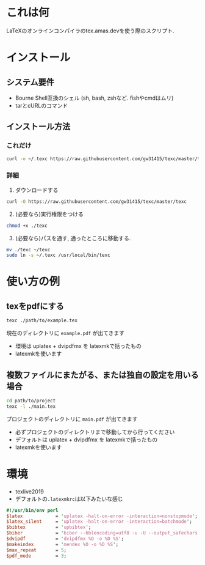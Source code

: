 # これは何
LaTeXのオンラインコンパイラのtex.amas.devを使う際のスクリプト.
# インストール
## システム要件
* Bourne Shell互換のシェル (sh, bash, zshなど. fishやcmdはムリ)
* tarとcURLのコマンド
## インストール方法
### これだけ
``` bash
curl -o ~/.texc https://raw.githubusercontent.com/gw31415/texc/master/texc ; chmod +x ~/.texc ; sudo ln -s ~/.texc /usr/local/bin/texc
```

### 詳細
1. ダウンロードする
``` bash
curl -O https://raw.githubusercontent.com/gw31415/texc/master/texc
```
2. (必要なら)実行権限をつける
``` bash
chmod +x ./texc
```
3. (必要なら)パスを通す, 通ったところに移動する.
``` bash
mv ./texc ~/texc
sudo ln -s ~/.texc /usr/local/bin/texc
```
# 使い方の例
## texをpdfにする
``` bash
texc ./path/to/example.tex
```
現在のディレクトリに `example.pdf` が出てきます
* 環境は uplatex + dvipdfmx を latexmkで括ったもの
* latexmkを使います
## 複数ファイルにまたがる、または独自の設定を用いる場合
``` bash
cd path/to/project
texc -l ./main.tex
```
プロジェクトのディレクトリに `main.pdf` が出てきます
* 必ずプロジェクトのディレクトリまで移動してから行ってください
* デフォルトは uplatex + dvipdfmx を latexmkで括ったもの
* latexmkを使います
# 環境
* texlive2019
* デフォルトの`.latexmkrc`は以下みたいな感じ
``` perl
#!/usr/bin/env perl
$latex            = 'uplatex -halt-on-error -interaction=nonstopmode';
$latex_silent     = 'uplatex -halt-on-error -interaction=batchmode';
$bibtex           = 'upbibtex';
$biber            = 'biber --bblencoding=utf8 -u -U --output_safechars';
$dvipdf           = 'dvipdfmx %O -o %D %S';
$makeindex        = 'mendex %O -o %D %S';
$max_repeat       = 5;
$pdf_mode         = 3;
```
